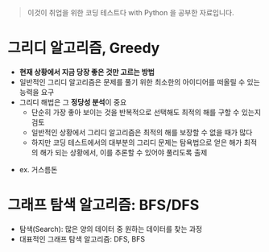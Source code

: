 > 이것이 취업을 위한 코딩 테스트다 with Python 을 공부한 자료입니다.

# 그리디 알고리즘, Greedy
- **현재 상황에서 지금 당장 좋은 것만 고르는 방법**
- 일반적인 그리디 알고리즘은 문제를 풀기 위한 최소한의 아이디어를 떠올릴 수 있는 능력을 요구
- 그리디 해법은 그 **정당성 분석**이 중요
    - 단순히 가장 좋아 보이는 것을 반복적으로 선택해도 최적의 해를 구할 수 있는지 검토
    - 일반적인 상황에서 그리디 알고리즘은 최적의 해를 보장할 수 없을 때가 많다
    - 하지만 코딩 테스트에서의 대부분의 그리디 문제는 탐욕법으로 얻은 해가 최적의 해가 되는 상황에서, 이를 추론할 수 있어야 풀리도록 출제

* ex. 거스름돈

# 그래프 탐색 알고리즘: BFS/DFS
- 탐색(Search): 많은 양의 데이터 중 원하는 데이터를 찾는 과정
- 대표적인 그래프 탐색 알고리즘: DFS, BFS